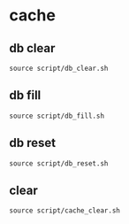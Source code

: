 # cache

## db clear
```
source script/db_clear.sh
```

## db fill
```
source script/db_fill.sh
```

## db reset
```
source script/db_reset.sh
```

## clear
```
source script/cache_clear.sh
```
